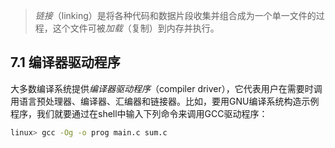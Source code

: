 > *链接*（linking）是将各种代码和数据片段收集并组合成为一个单一文件的过程，这个文件可被*加载*（复制）到内存并执行。

## 7.1 编译器驱动程序
大多数编译系统提供*编译器驱动程序*（compiler driver），它代表用户在需要时调用语言预处理器、编译器、汇编器和链接器。比如，要用GNU编译系统构造示例程序，我们就要通过在shell中输入下列命令来调用GCC驱动程序：

``` bash
linux> gcc -Og -o prog main.c sum.c
```


